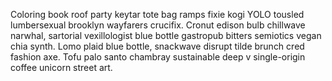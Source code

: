 Coloring book roof party keytar tote bag ramps fixie kogi YOLO tousled lumbersexual brooklyn wayfarers crucifix. Cronut edison bulb chillwave narwhal, sartorial vexillologist blue bottle gastropub bitters semiotics vegan chia synth. Lomo plaid blue bottle, snackwave disrupt tilde brunch cred fashion axe. Tofu palo santo chambray sustainable deep v single-origin coffee unicorn street art.